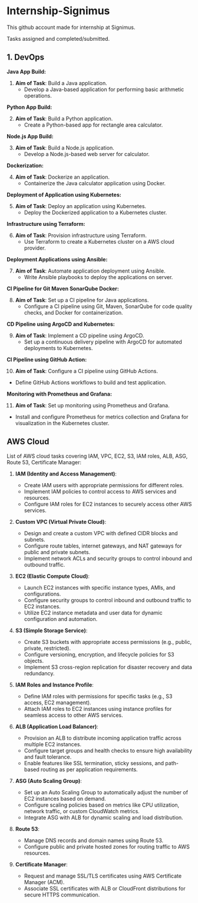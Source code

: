 # Internship-Signimus

This github account made for internship at Signimus.

Tasks assigned and completed/submitted.

## 1. DevOps 

**Java App Build:**

1. **Aim of Task**: Build a Java application.
   - Develop a Java-based application for performing basic arithmetic operations.

**Python App Build:**

2. **Aim of Task**: Build a Python application.
   - Create a Python-based app for rectangle area calculator.

**Node.js App Build:**

3. **Aim of Task**: Build a Node.js application.
   - Develop a Node.js-based web server for calculator.

**Dockerization:**

4. **Aim of Task**: Dockerize an application.
   - Containerize the Java calculator application using Docker.

**Deployment of Application using Kubernetes:**

5. **Aim of Task**: Deploy an application using Kubernetes.
   - Deploy the Dockerized application to a Kubernetes cluster.

**Infrastructure using Terraform:**

6. **Aim of Task**: Provision infrastructure using Terraform.
   - Use Terraform to create a Kubernetes cluster on a AWS cloud provider.

**Deployment Applications using Ansible:**

7. **Aim of Task**: Automate application deployment using Ansible.
   - Write Ansible playbooks to deploy the applications on server.

**CI Pipeline for Git Maven SonarQube Docker:**

8. **Aim of Task**: Set up a CI pipeline for Java applications.
   - Configure a CI pipeline using Git, Maven, SonarQube for code quality checks, and Docker for containerization.

**CD Pipeline using ArgoCD and Kubernetes:**

9. **Aim of Task**: Implement a CD pipeline using ArgoCD.
   - Set up a continuous delivery pipeline with ArgoCD for automated deployments to Kubernetes.

**CI Pipeline using GitHub Action:**

10. **Aim of Task**: Configure a CI pipeline using GitHub Actions.
   - Define GitHub Actions workflows to build and test application.

**Monitoring with Prometheus and Grafana:**

11. **Aim of Task**: Set up monitoring using Prometheus and Grafana.
   - Install and configure Prometheus for metrics collection and Grafana for visualization in the Kubernetes cluster.


## AWS Cloud

List of AWS cloud tasks covering IAM, VPC, EC2, S3, IAM roles, ALB, ASG, Route 53, Certificate Manager:

1. **IAM (Identity and Access Management)**:
   - Create IAM users with appropriate permissions for different roles.
   - Implement IAM policies to control access to AWS services and resources.
   - Configure IAM roles for EC2 instances to securely access other AWS services.

2. **Custom VPC (Virtual Private Cloud)**:
   - Design and create a custom VPC with defined CIDR blocks and subnets.
   - Configure route tables, internet gateways, and NAT gateways for public and private subnets.
   - Implement network ACLs and security groups to control inbound and outbound traffic.

3. **EC2 (Elastic Compute Cloud)**:
   - Launch EC2 instances with specific instance types, AMIs, and configurations.
   - Configure security groups to control inbound and outbound traffic to EC2 instances.
   - Utilize EC2 instance metadata and user data for dynamic configuration and automation.

4. **S3 (Simple Storage Service)**:
   - Create S3 buckets with appropriate access permissions (e.g., public, private, restricted).
   - Configure versioning, encryption, and lifecycle policies for S3 objects.
   - Implement S3 cross-region replication for disaster recovery and data redundancy.

5. **IAM Roles and Instance Profile**:
   - Define IAM roles with permissions for specific tasks (e.g., S3 access, EC2 management).
   - Attach IAM roles to EC2 instances using instance profiles for seamless access to other AWS services.

6. **ALB (Application Load Balancer)**:
   - Provision an ALB to distribute incoming application traffic across multiple EC2 instances.
   - Configure target groups and health checks to ensure high availability and fault tolerance.
   - Enable features like SSL termination, sticky sessions, and path-based routing as per application requirements.

7. **ASG (Auto Scaling Group)**:
   - Set up an Auto Scaling Group to automatically adjust the number of EC2 instances based on demand.
   - Configure scaling policies based on metrics like CPU utilization, network traffic, or custom CloudWatch metrics.
   - Integrate ASG with ALB for dynamic scaling and load distribution.

8. **Route 53**:
   - Manage DNS records and domain names using Route 53.
   - Configure public and private hosted zones for routing traffic to AWS resources.


9. **Certificate Manager**:
   - Request and manage SSL/TLS certificates using AWS Certificate Manager (ACM).
   - Associate SSL certificates with ALB or CloudFront distributions for secure HTTPS communication.
   







